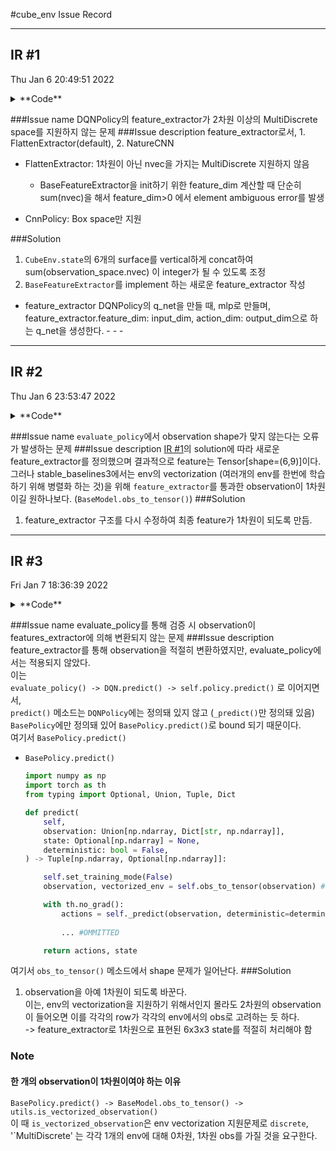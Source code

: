 #cube_env Issue Record
- - -

## IR #1
Thu Jan  6 20:49:51 2022
<details>
<summary> **Code** </summary>

```python
import gym
import gym.spaces as spaces
import numpy as np

from stable_baselines3.common.type_aliases import GymEnv, GymObs, GymStepReturn

from Sample.Cube.cube import Cube


class CubeEnv(gym.Env):
    def __init__(self, size=2, max_steps=50):
        super(CubeEnv, self).__init__()
        self.cube = Cube(size)
        self.state = self.cube.state
        self.max_steps = max_steps
        self.step_counter = 0
        self.before_reward = 0

        # self.observation_space = spaces.MultiDiscrete(np.zeros_like(self.state) + 6)
        self.observation_space = spaces.Tuple(
            [spaces.MultiDiscrete(np.zeros((size, size)) + 6)]*6)
        # self.action_space = spaces.Discrete(12)
        # action: ([up, down, left, right, front, back], [clockwise_false, clockwise_true])
        # => u,d,l,r,f,b,u', ...
        self.action_space = spaces.Discrete(12)

    @property
    def state(self):
        return self.cube.state

    @state.setter
    def state(self, state):
        assert self.cube.state.shape == state.shape, 'state size is different!'
        self.cube.state = state

    def get_obs(self) -> GymObs:
        return tuple(surface.copy() for surface in self.cube.state)

    def reset(self) -> GymObs:
        self.cube.reset()
        self.cube.shuffle(length=6)
        self.step_counter = 0

        obs = self.get_obs()
        self.before_reward = self.get_reward(obs)
        return obs

    def step(self, action: int, render: bool = False):
        done, info = False, {'msg': 'On Going'}

        clockwise, surface = divmod(action, 6)
        self.cube.move(surface, clockwise)
        self.step_counter += 1

        obs = self.get_obs()
        now_reward = self.get_reward(obs)
        if now_reward == (self.cube.size**2)*6:
            done = True
            info['msg'] = 'Complete'
        elif self.step_counter >= self.max_steps:
            done = True
            info['msg'] = 'Max Step'

        if render:
            self.render(mode='step',
                        surface=action[0],
                        clockwise=bool(action[1]),
                        reward=now_reward-self.before_reward,
                        done=done,
                        info=info)
        return obs, now_reward-self.before_reward, done, info

    def render(self, mode='human', **kwargs):
        if mode=='step':
            print(f'[Step:{self.step_counter}] '
                  f'surface: {kwargs["surface"]} clockwise: {kwargs["clockwise"]}')
            self.cube.render()
            print(f'reward: {kwargs["reward"]} done: {kwargs["done"]}, info: {kwargs["info"]}')

        elif mode=='human':
            self.cube.render()
            print()

    @staticmethod
    def get_reward(state) -> float:
        return float(sum([np.sum(state[i] == i) for i in range(6)]))

from stable_baselines3 import DQN
from stable_baselines3.dqn.policies import CnnPolicy, MlpPolicy
from stable_baselines3.common.env_checker import check_env

env = CubeEnv(3)
check_env(env)
model = DQN(MlpPolicy, env, verbose=1)
```
```
Traceback (most recent call last):
  File "C:/Users/bluesun/PycharmProjects/RL_project/Sample/Cube/cube_env.py", line 95, in <module>
    model = DQN(MlpPolicy, env, verbose=1)
  File "C:\Users\bluesun\anaconda3\envs\rl\lib\site-packages\stable_baselines3\common\torch_layers.py", line 23, in __init__
    assert features_dim > 0
ValueError: The truth value of an array with more than one element is ambiguous. Use a.any() or a.all()
```

</details>

###Issue name
DQNPolicy의 feature_extractor가 2차원 이상의 MultiDiscrete space를 지원하지 않는 문제
###Issue description
feature_extractor로서, 1. FlattenExtractor(default), 2. NatureCNN
- FlattenExtractor: 1차원이 아닌 nvec을 가지는 MultiDiscrete 지원하지 않음
  - BaseFeatureExtractor을 init하기 위한 feature_dim 계산할 때 단순히 sum(nvec)을 해서 
    feature_dim>0 에서 element ambiguous error를 발생


- CnnPolicy: Box space만 지원

###Solution
1. `CubeEnv.state`의 6개의 surface를 vertical하게 concat하여 sum(observation_space.nvec) 이 integer가 될 수 있도록 조정
2. `BaseFeatureExtractor`를 implement 하는 새로운 feature_extractor 작성

- feature_extractor
    DQNPolicy의 q_net을 만들 때, mlp로 만들며, 
    feature_extractor.feature_dim: input_dim, action_dim: output_dim으로 하는 q_net을 생성한다. - - -

---
## IR #2
Thu Jan  6 23:53:47 2022
<details>
<summary> **Code** </summary>

```python
from stable_baselines3 import DQN
from stable_baselines3.dqn.policies import CnnPolicy, MlpPolicy
from stable_baselines3.common.env_checker import check_env
from stable_baselines3.common.policies import BaseFeaturesExtractor
from stable_baselines3.common.evaluation import evaluate_policy

import gym
import torch as th

from Sample.Cube.cube_env import CubeEnv


class CubeFeatureExtractor(BaseFeaturesExtractor):
    """
    for cube, observation_space.shape: (6, 3, 3)
    process:
        (6,3,3) -> (6,9) -> (6, features_dim)
    """
    def __init__(self, observation_space: gym.Space, features_dim: int = 32):
        super().__init__(observation_space, features_dim)
        initial_dim = observation_space.sample().shape[-1]
        self.layers = th.nn.Sequential(
            th.nn.Flatten(),
            th.nn.Linear(initial_dim**2, features_dim),
            th.nn.ReLU(),
        )

    def forward(self, observations: th.Tensor) -> th.Tensor:
        return self.layers(observations)


env = CubeEnv(3)
check_env(env)
model = DQN(MlpPolicy, env, verbose=1, policy_kwargs={'features_extractor_class': CubeFeatureExtractor})

from stable_baselines3.common.evaluation import evaluate_policy
mean_reward, std_reward = evaluate_policy(model, env, n_eval_episodes=100)
print(f"mean_reward:{mean_reward:.2f} +/- {std_reward:.2f}")
```

```
ValueError                                Traceback (most recent call last)
<ipython-input-13-7f0e4fccb2ae> in <module>()
    mean_reward, std_reward = evaluate_policy(model, env, n_eval_episodes=100)
/usr/local/lib/python3.7/dist-packages/stable_baselines3/common/utils.py in is_vectorized_observation(observation, observation_space)
    return is_vec_obs_func(observation, observation_space)
/usr/local/lib/python3.7/dist-packages/stable_baselines3/common/utils.py in is_vectorized_multidiscrete_observation(observation, observation_space)
    + f"(n_env, {len(observation_space.nvec)}) for the observation shape."

ValueError: Error: Unexpected observation shape (1, 6, 3, 3) for MultiDiscrete environment, please use (6,) or (n_env, 6) for the observation shape.
```

</details>

###Issue name
`evaluate_policy`에서 observation shape가 맞지 않는다는 오류가 발생하는 문제
###Issue description
[IR #1](#ir-1)의 solution에 따라 새로운 feature_extractor를 정의했으며 
결과적으로 feature는 Tensor[shape=(6,9)]이다.<br>
그러나 stable_baselines3에서는 env의 vectorization (여러개의 env를 한번에 학습하기 위해 병렬화 하는 것)을 위해 
`feature_extractor`를 통과한 observation이 1차원이길 원하나보다. (`BaseModel.obs_to_tensor()`)
###Solution
1. feature_extractor 구조를 다시 수정하여 최종 feature가 1차원이 되도록 만듬.
- - -
## IR #3
Fri Jan  7 18:36:39 2022
<details>
<summary> **Code** </summary>

```python
import gym
from stable_baselines3 import DQN
from stable_baselines3.dqn.policies import CnnPolicy, MlpPolicy
from stable_baselines3.common.env_checker import check_env
from stable_baselines3.common.policies import BaseFeaturesExtractor
from stable_baselines3.common.evaluation import evaluate_policy

import torch as th

from Sample.Cube.cube_env import CubeEnv

class CubeFeatureExtractor(BaseFeaturesExtractor):
    """
    for cube, observation_space.shape: (6, 3, 3)
    process:
        (6,3,3) -> (6,9) -> (6, features_dim) -> (
    """
    def __init__(self, observation_space: gym.Space, features_dim: int = 32*6):
        if features_dim%6:
            features_dim = int(round(features_dim/6))*6
        super().__init__(observation_space, features_dim)
        initial_dim = observation_space.sample().shape[-1]
        self.layers = th.nn.Sequential(
            th.nn.Flatten(),
            th.nn.Linear(initial_dim**2, features_dim//6),
            th.nn.ReLU(),
            th.nn.Flatten(),
        )

    def forward(self, observations: th.Tensor) -> th.Tensor:
        return self.layers(observations)


env = CubeEnv(3)
check_env(env)
policy_kwargs = {'features_extractor_class': CubeFeatureExtractor,
                 'features_extractor_kwargs':
                     {'features_dim': 32*6}
                 }
model = DQN(MlpPolicy, env, verbose=1, policy_kwargs={'features_extractor_class': CubeFeatureExtractor})

from stable_baselines3.common.evaluation import evaluate_policy
mean_reward, std_reward = evaluate_policy(model, env, n_eval_episodes=1)
print(f"mean_reward:{mean_reward:.2f} +/- {std_reward:.2f}")
```
```
Traceback (most recent call last):
  File "C:\Users\bluesun\anaconda3\envs\rl\lib\site-packages\IPython\core\interactiveshell.py", line 3437, in run_code
    exec(code_obj, self.user_global_ns, self.user_ns)
  File "<ipython-input-2-b8ce443a0fba>", line 1, in <module>
    runfile('C:/Users/bluesun/PycharmProjects/RL_project/Sample/Cube/cube_env.py', wdir='C:/Users/bluesun/PycharmProjects/RL_project/Sample/Cube')
  File "C:\Program Files\JetBrains\PyCharm 2020.3.3\plugins\python\helpers\pydev\_pydev_bundle\pydev_umd.py", line 198, in runfile
    pydev_imports.execfile(filename, global_vars, local_vars)  # execute the script
  File "C:\Program Files\JetBrains\PyCharm 2020.3.3\plugins\python\helpers\pydev\_pydev_imps\_pydev_execfile.py", line 18, in execfile
    exec(compile(contents+"\n", file, 'exec'), glob, loc)
  File "C:/Users/bluesun/PycharmProjects/RL_project/Sample/Cube/cube_env.py", line 129, in <module>
    mean_reward, std_reward = evaluate_policy(model, env, n_eval_episodes=1)
  File "C:\Users\bluesun\anaconda3\envs\rl\lib\site-packages\stable_baselines3\common\evaluation.py", line 85, in evaluate_policy
    actions, states = model.predict(observations, state=states, deterministic=deterministic)
  File "C:\Users\bluesun\anaconda3\envs\rl\lib\site-packages\stable_baselines3\dqn\dqn.py", line 225, in predict
    action, state = self.policy.predict(observation, state, mask, deterministic)
  File "C:\Users\bluesun\anaconda3\envs\rl\lib\site-packages\stable_baselines3\common\policies.py", line 323, in predict
    observation, vectorized_env = self.obs_to_tensor(observation)
  File "C:\Users\bluesun\anaconda3\envs\rl\lib\site-packages\stable_baselines3\common\policies.py", line 240, in obs_to_tensor
    vectorized_env = is_vectorized_observation(observation, self.observation_space)
  File "C:\Users\bluesun\anaconda3\envs\rl\lib\site-packages\stable_baselines3\common\utils.py", line 357, in is_vectorized_observation
    return is_vec_obs_func(observation, observation_space)
  File "C:\Users\bluesun\anaconda3\envs\rl\lib\site-packages\stable_baselines3\common\utils.py", line 280, in is_vectorized_multidiscrete_observation
    raise ValueError(
ValueError: Error: Unexpected observation shape (1, 6, 3, 3) for MultiDiscrete environment, please use (6,) or (n_env, 6) for the observation shape.
```
</details>

###Issue name
evaluate_policy를 통해 검증 시 observation이 features_extractor에 의해 변환되지 않는 문제
###Issue description
feature_extractor를 통해 observation을 적절히 변환하였지만, evaluate_policy에서는 적용되지 않았다. <br>
이는 <br>
`evaluate_policy() -> DQN.predict() -> self.policy.predict()` 로 이어지면서, <br>
`predict()` 메소드는 `DQNPolicy`에는 정의돼 있지 않고 (`_predict()`만 정의돼 있음) `BasePolicy`에만 정의돼 있어
`BasePolicy.predict()`로 bound 되기 때문이다.<br>여기서 `BasePolicy.predict()`
- `BasePolicy.predict()`
    ```python
    import numpy as np
    import torch as th
    from typing import Optional, Union, Tuple, Dict
    
    def predict(
        self,
        observation: Union[np.ndarray, Dict[str, np.ndarray]],
        state: Optional[np.ndarray] = None,
        deterministic: bool = False,
    ) -> Tuple[np.ndarray, Optional[np.ndarray]]:
    
        self.set_training_mode(False)
        observation, vectorized_env = self.obs_to_tensor(observation) #ERROR ROSE
    
        with th.no_grad():
            actions = self._predict(observation, deterministic=deterministic)
        
            ... #OMMITTED
    
        return actions, state
    ```
여기서 `obs_to_tensor()` 메소드에서 shape 문제가 일어난다.
###Solution
1. observation을 아예 1차원이 되도록 바꾼다. <br>
   이는, env의 vectorization을 지원하기 위해서인지 몰라도 2차원의 observation이 들어오면 
   이를 각각의 row가 각각의 env에서의 obs로 고려하는 듯 하다. <br>
    -> feature_extractor로 1차원으로 표현된 6x3x3 state를 적절히 처리해야 함

### Note
#### 한 개의 observation이 1차원이여야 하는 이유
`BasePolicy.predict() -> BaseModel.obs_to_tensor() -> utils.is_vectorized_observation()` <br>
이 때 `is_vectorized_observation`은 env vectorization 지원문제로 `discrete`, '`MultiDiscrete' 는 각각
1개의 env에 대해 0차원, 1차원 obs를 가질 것을 요구한다. <br>